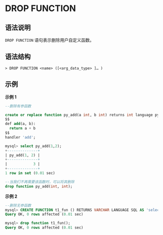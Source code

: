 # **DROP FUNCTION**

## **语法说明**

`DROP FUNCTION` 语句表示删除用户自定义函数。

## **语法结构**

```
> DROP FUNCTION <name> ([<arg_data_type> ]… )
```

## **示例**

**示例 1**

```sql
--删除有参函数

create or replace function py_add(a int, b int) returns int language python as 
$$
def add(a, b):
  return a + b
$$
handler 'add';

mysql> select py_add(1,2);
+--------------+
| py_add(1, 2) |
+--------------+
|            3 |
+--------------+
1 row in set (0.01 sec)

--当我们不再需要该函数时，可以将其删除
drop function py_add(int, int);

```

**示例 2**

```sql
--删除无参函数
mysql> CREATE FUNCTION t1_fun () RETURNS VARCHAR LANGUAGE SQL AS 'select n1 from t1 limit 1' ;
Query OK, 0 rows affected (0.01 sec)

mysql> drop function t1_fun();
Query OK, 0 rows affected (0.01 sec)

```